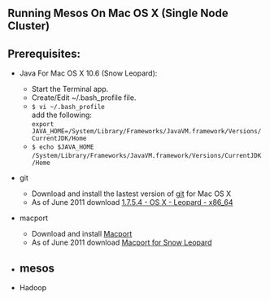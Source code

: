 ## Running Mesos On Mac OS X (Single Node Cluster)
## Prerequisites:
* Java
    For Mac OS X 10.6 (Snow Leopard):  
    - Start the Terminal app.  
    - Create/Edit ~/.bash_profile file.  
    - ``$ vi ~/.bash_profile``  
    add the following:  
    ``export JAVA_HOME=/System/Library/Frameworks/JavaVM.framework/Versions/CurrentJDK/Home``
    - ``$ echo $JAVA_HOME``  
    ``/System/Library/Frameworks/JavaVM.framework/Versions/CurrentJDK/Home``

* git  
    - Download and install the lastest version of [git](http://git-scm.com/) for Mac OS X
    - As of June 2011 download [1.7.5.4 - OS X - Leopard - x86_64](http://code.google.com/p/git-osx-installer/downloads/detail?name=git-1.7.5.4-x86_64-leopard.dmg&can=3&q=) 

* macport
    - Download and install [Macport](http://www.macports.org/install.php) 
    - As of June 2011 download [Macport for Snow Leopard](http://distfiles.macports.org/MacPorts/MacPorts-1.9.2-10.6-SnowLeopard.dmg)

* mesos
    - 

* Hadoop